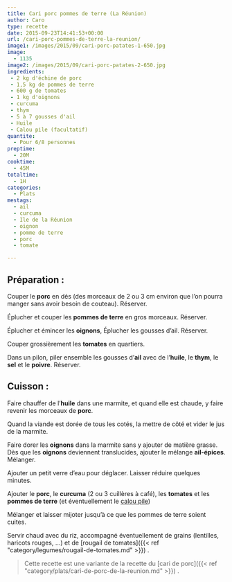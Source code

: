 ```yaml
---
title: Cari porc pommes de terre (La Réunion)
author: Caro
type: recette
date: 2015-09-23T14:41:53+00:00
url: /cari-porc-pommes-de-terre-la-reunion/
image1: /images/2015/09/cari-porc-patates-1-650.jpg
image:
  - 1135
image2: /images/2015/09/cari-porc-patates-2-650.jpg
ingredients:
 - 2 kg d'échine de porc
 - 1,5 kg de pommes de terre
 - 600 g de tomates
 - 1 kg d'oignons
 - curcuma
 - thym
 - 5 à 7 gousses d'ail
 - Huile
 - Calou pile (facultatif)
quantite:
  - Pour 6/8 personnes
preptime:
  - 20M
cooktime:
  - 45M
totaltime:
  - 1H
categories:
  - Plats
mestags:
  - ail
  - curcuma
  - Ile de la Réunion
  - oignon
  - pomme de terre
  - porc
  - tomate

---
```

## Préparation :

Couper le **porc** en dés (des morceaux de 2 ou 3 cm environ que l&rsquo;on pourra manger sans avoir besoin de couteau). Réserver.

Éplucher et couper les **pommes de terre** en gros morceaux. Réserver.

Éplucher et émincer les **oignons**, Éplucher les gousses d&rsquo;ail. Réserver.

Couper grossièrement les **tomates** en quartiers.

Dans un pilon, piler ensemble les gousses d&rsquo;**ail** avec de l&rsquo;**huile**, le **thym**, le **sel** et le **poivre**. Réserver.

## Cuisson :

Faire chauffer de l&rsquo;**huile** dans une marmite, et quand elle est chaude, y faire revenir les morceaux de **porc**.

Quand la viande est dorée de tous les cotés, la mettre de côté et vider le jus de la marmite.

Faire dorer les **oignons** dans la marmite sans y ajouter de matière grasse. Dès que les **oignons** deviennent translucides, ajouter le mélange **ail-épices**. Mélanger.

Ajouter un petit verre d&rsquo;eau pour déglacer. Laisser réduire quelques minutes.

Ajouter le **porc**, le **curcuma** (2 ou 3 cuillères à café), les **tomates** et les **pommes de terre** (et éventuellement le <a href="https://fr.wikipedia.org/wiki/Kaloupil%C3%A9" target="_blank">calou pile</a>)

Mélanger et laisser mijoter jusqu&rsquo;à ce que les pommes de terre soient cuites.

Servir chaud avec du riz, accompagné éventuellement de grains (lentilles, haricots rouges, &#8230;) et de [rougail de tomates]({{< ref "category/legumes/rougail-de-tomates.md" >}}) .

> Cette recette est une variante de la recette du [cari de porc]({{< ref "category/plats/cari-de-porc-de-la-reunion.md" >}}) .
